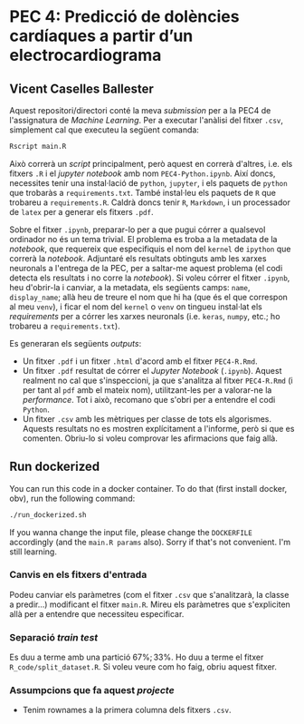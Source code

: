 # PEC 4: Predicció de dolències cardíaques a partir d’un electrocardiograma
## Vicent Caselles Ballester

Aquest repositori/directori conté la meva *submission* per a la PEC4 de l'assignatura de *Machine Learning*. Per a executar l'anàlisi del fitxer `.csv`, simplement cal que executeu la següent comanda:

```bash
Rscript main.R
```

Això correrà un *script* principalment, però aquest en correrà d'altres, i.e. els fitxers `.R` i el *jupyter notebook* amb nom `PEC4-Python.ipynb`. Així doncs, necessites tenir una instal·lació de `python`, `jupyter`, i els paquets de `python` que trobaràs a `requirements.txt`. També instal·leu els paquets de `R` que trobareu a `requirements.R`. Caldrà doncs tenir `R`, `Markdown`, i un processador de `latex` per a generar els fitxers `.pdf`.

Sobre el fitxer `.ipynb`, preparar-lo per a que pugui córrer a qualsevol ordinador no és un tema trivial. El problema es troba a la metadata de la *notebook*, que requereix que especifiquis el nom del `kernel` de `ipython` que correrà la *notebook*. Adjuntaré els resultats obtinguts amb les xarxes neuronals a l'entrega de la PEC, per a saltar-me aquest problema (el codi detecta els resultats i no corre la *notebook*). Si voleu córrer el fitxer `.ipynb`, heu d'obrir-la i canviar, a la metadata, els següents camps: `name`, `display_name`; allà heu de treure el nom que hi ha (que és el que correspon al meu `venv`), i ficar el nom del `kernel` o `venv` on tingueu instal·lat els *requirements* per a córrer les xarxes neuronals (i.e. `keras`, `numpy`, etc.; ho trobareu a `requirements.txt`).

Es generaran els següents *outputs*:

* Un fitxer `.pdf` i un fitxer `.html` d'acord amb el fitxer `PEC4-R.Rmd`.
* Un fitxer `.pdf` resultat de córrer el *Jupyter Notebook* (`.ipynb`). Aquest realment no cal que s'inspeccioni, ja que s'analitza al fitxer `PEC4-R.Rmd` (i per tant al `pdf` amb el mateix nom), utilitzant-les per a valorar-ne la *performance*. Tot i això, recomano que s'obri per a entendre el codi `Python`.
* Un fitxer `.csv` amb les mètriques per classe de tots els algorismes. Aquests resultats no es mostren explícitament a l'informe, però si que es comenten. Obriu-lo si voleu comprovar les afirmacions que faig allà.

## Run dockerized

You can run this code in a docker container. To do that (first install docker, obv), run the following command:

```bash
./run_dockerized.sh
```

If you wanna change the input file, please change the `DOCKERFILE` accordingly (and the `main.R params` also). Sorry if that's not convenient. I'm still learning.

### Canvis en els fitxers d'entrada

Podeu canviar els paràmetres (com el fitxer `.csv` que s'analitzarà, la classe a predir...) modificant el fitxer `main.R`. Mireu els paràmetres que s'expliciten allà per a entendre que necessiteu especificar.

### Separació *train test*

Es duu a terme amb una partició $67\% ; 33\%$. Ho duu a terme el fitxer `R_code/split_dataset.R`. Si voleu veure com ho faig, obriu aquest fitxer.

### Assumpcions que fa aquest *projecte*

* Tenim rownames a la primera columna dels fitxers `.csv`.